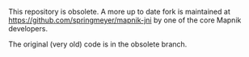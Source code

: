 This repository is obsolete. A more up to date fork is maintained at https://github.com/springmeyer/mapnik-jni by one of the core Mapnik developers.

The original (very old) code is in the obsolete branch.
